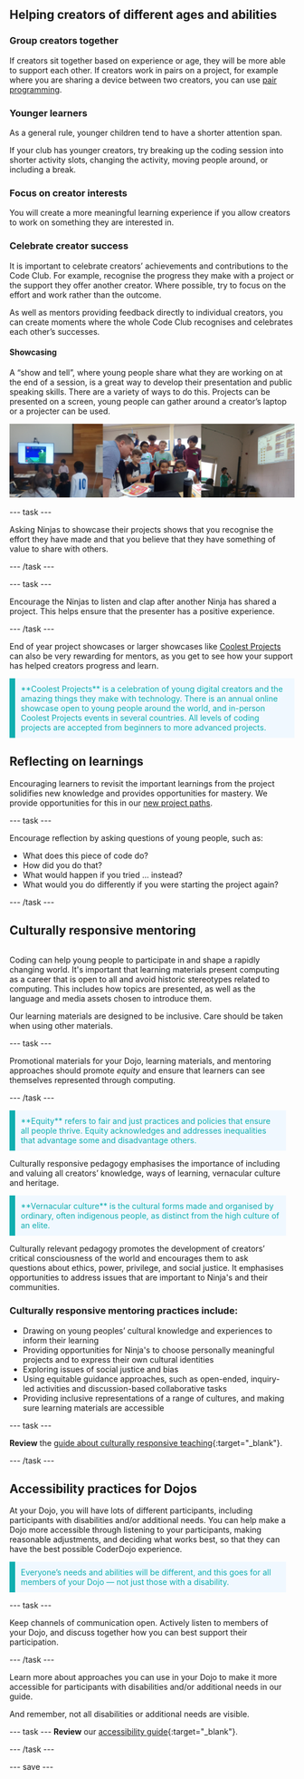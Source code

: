 ## Helping creators of different ages and abilities

### Group creators together
If creators sit together based on experience or age, they will be more able to support each other. If creators work in pairs on a project, for example where you are sharing a device between two creators, you can use [pair programming](rpf.io/pair-programming). 

### Younger learners
As a general rule, younger children tend to have a shorter attention span.

If your club has younger creators, try breaking up the coding session into shorter activity slots, changing the activity, moving people around, or including a break.

### Focus on creator interests
You will create a more meaningful learning experience if you allow creators to work on something they are interested in.

### Celebrate creator success
It is important to celebrate creators’ achievements and contributions to the Code Club. For example, recognise the progress they make with a project or the support they offer another creator. Where possible, try to focus on the effort and work rather than the outcome.

As well as mentors providing feedback directly to individual creators, you can create moments where the whole Code Club recognises and celebrates each other’s successes. 

#### Showcasing

A “show and tell”, where young people share what they are working on at the end of a session, is a great way to develop their presentation and public speaking skills.
There are a variety of ways to do this. Projects can be presented on a screen, young people can gather around a creator’s laptop or a projecter can be used.

![Examples of young people showcasing their projects. Image credit to : @yukiko_kikuchi, @SandraMaguire and @arucoderdojo](images/Showcase.png)

--- task ---

Asking Ninjas to showcase their projects shows that you recognise the effort they have made and that you believe that they have something of value to share with others. 

--- /task ---


--- task ---

Encourage the Ninjas to listen and clap after another Ninja has shared a project. This helps ensure that the presenter has a positive experience.

--- /task ---

End of year project showcases or larger showcases like [Coolest Projects](https://online.coolestprojects.org/) can also be very rewarding for mentors, as you get to see how your support has helped creators progress and learn.

<p style="border-left: solid; border-width:10px; border-color: #0faeb0; background-color: aliceblue; padding: 10px;">
<span style="color: #0faeb0">**Coolest Projects**  is a celebration of young digital creators and the amazing things they make with technology. There is an annual online showcase open to young people around the world, and in-person Coolest Projects events in several countries. All levels of coding projects are accepted from beginners to more advanced projects.</p>

## Reflecting on learnings
Encouraging learners to revisit the important learnings from the project solidifies new knowledge and provides opportunities for mastery. We provide opportunities for this in our [new project paths](https://projects.raspberrypi.org/en/paths).


--- task ---

Encourage reflection by asking questions of young people, such as:
+ What does this piece of code do?
+ How did you do that?
+ What would happen if you tried … instead? 
+ What would you do differently if you were starting the project again?

--- /task ---

## Culturally responsive mentoring

<div style="display: flex; flex-wrap: wrap">
<div style="flex-basis: 200px; flex-grow: 1; margin-right: 15px;">
  
Coding can help young people to participate in and shape a rapidly changing world. It's important that learning materials present computing as a career that is open to all and avoid historic stereotypes related to computing. This includes how topics are presented, as well as the language and media assets chosen to introduce them. 
  
Our learning materials are designed to be inclusive. Care should be taken when using other materials.

--- task ---

Promotional materials for your Dojo, learning materials, and mentoring approaches should promote *equity* and ensure that learners can see themselves represented through computing.

--- /task ---


<p style="border-left: solid; border-width:10px; border-color: #0faeb0; background-color: aliceblue; padding: 10px;">
<span style="color: #0faeb0">**Equity** refers to fair and just practices and policies that ensure all people thrive. Equity acknowledges and addresses inequalities that advantage some and disadvantage others.</p>
  
Culturally responsive pedagogy emphasises the importance of including and valuing all creators’ knowledge, ways of learning, vernacular culture and heritage.

<p style="border-left: solid; border-width:10px; border-color: #0faeb0; background-color: aliceblue; padding: 10px;">
<span style="color: #0faeb0">**Vernacular culture** is the cultural forms made and organised by ordinary, often indigenous people, as distinct from the high culture of an elite.</p>
  
Culturally relevant pedagogy promotes the development of creators’ critical consciousness of the world and encourages them to ask questions about ethics, power, privilege, and social justice. It emphasises opportunities to address issues that are important to Ninja's and their communities.

  
### Culturally responsive mentoring practices include:
+ Drawing on young peoples’ cultural knowledge and experiences to inform their learning 
+ Providing opportunities for Ninja's to choose personally meaningful projects and to express their own cultural identities 
+ Exploring issues of social justice and bias
+ Using equitable guidance approaches, such as open-ended, inquiry-led activities and discussion-based collaborative tasks
+ Providing inclusive representations of a range of cultures, and making sure learning materials are accessible

  
--- task ---


**Review** the [guide about culturally responsive teaching](https://www.raspberrypi.org/blog/culturally-relevant-computing-curriculum-guidelines-for-teachers/){:target="_blank"}.


--- /task ---

## Accessibility practices for Dojos
At your Dojo, you will have lots of different participants, including participants with disabilities and/or additional needs. You can help make a Dojo more accessible through listening to your participants, making reasonable adjustments, and deciding what works best, so that they can have the best possible CoderDojo experience.

<p style="border-left: solid; border-width:10px; border-color: #0faeb0; background-color: aliceblue; padding: 10px;">
<span style="color: #0faeb0">Everyone’s needs and abilities will be different, and this goes for all members of your Dojo — not just those with a disability.</p>
  

--- task --- 
  
Keep channels of communication open. Actively listen to members of your Dojo, and discuss together how you can best support their participation.

--- /task ---

Learn more about approaches you can use in your Dojo to make it more accessible for participants with disabilities and/or additional needs in our guide. 
  
And remember, not all disabilities or additional needs are visible.



--- task ---
**Review** our [accessibility guide](https://help.coderdojo.com/cdkb/s/article/CoderDojo-Accessibility-Guide){:target="_blank"}.


--- /task ---

--- save ---
